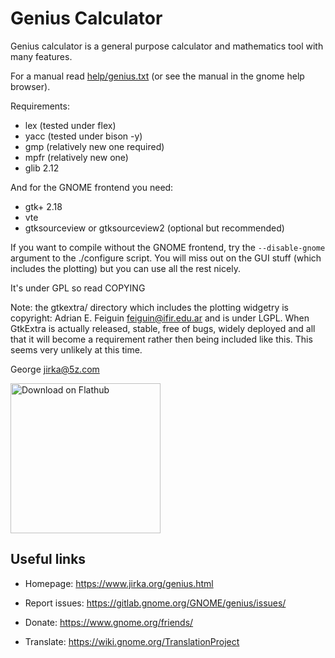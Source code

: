 # Genius Calculator

Genius calculator is a general purpose calculator and mathematics tool
with many features.

For a manual read [help/genius.txt](help/genius.txt) (or see the manual in the gnome
help browser).

Requirements:
  - lex (tested under flex)
  - yacc (tested under bison -y)
  - gmp (relatively new one required)
  - mpfr (relatively new one)
  - glib 2.12

And for the GNOME frontend you need:
  - gtk+ 2.18
  - vte
  - gtksourceview or gtksourceview2 (optional but recommended)

If you want to compile without the GNOME frontend, try the `--disable-gnome`
argument to the ./configure script.  You will miss out on the GUI stuff
(which includes the plotting) but you can use all the rest nicely.

It's under GPL so read COPYING

Note: the gtkextra/ directory which includes the plotting widgetry is
copyright: Adrian E. Feiguin <feiguin@ifir.edu.ar> and is under LGPL.  When
GtkExtra is actually released, stable, free of bugs, widely deployed and all
that it will become a requirement rather then being included like this.  This
seems very unlikely at this time.

George <jirka@5z.com>

<a href='https://flathub.org/apps/details/org.gnome.Genius'><img width='240' alt='Download on Flathub' src='https://flathub.org/assets/badges/flathub-badge-i-en.png'/></a>

## Useful links

- Homepage: <https://www.jirka.org/genius.html>

- Report issues: <https://gitlab.gnome.org/GNOME/genius/issues/>

- Donate: <https://www.gnome.org/friends/>

- Translate: <https://wiki.gnome.org/TranslationProject>

